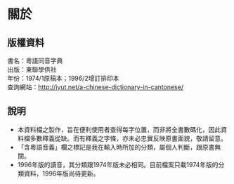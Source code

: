 關於
====

版權資料
--------
書名：粵語同音字典 <br>
出版：東聯學供社 <br>
年份：1974/1原稿本；1996/2增訂排印本<br>
查詢網站：http://jyut.net/a-chinese-dictionary-in-cantonese/

說明
----
* 本資料檔之製作，旨在便利使用者查得每字位置，而非將全書數碼化，因此資料檔多數釋義從缺。而有釋義之字條，亦未必忠實反映原書面貌，敬請留意。
* 「含粵語音義」欄之標記是我在輸入時所加的分類，屬個人判斷，跟原書無關。
* 1996年版的讀音，其分類跟1974年版未必相同。目前檔案只載1974年版的分類資料，1996年版尚待更新。